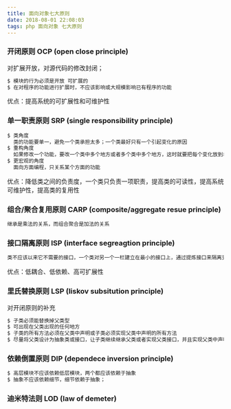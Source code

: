 ```yaml
---
title: 面向对象七大原则
date: 2018-08-01 22:08:03
tags: php 面向对象 七大原则
---
```


### 开闭原则 OCP (open close principle)
对扩展开放，对源代码的修改封闭；
``` bash
$ 模块的行为必须是开放 可扩展的
$ 在对程序的功能进行扩展时，不应该影响或大规模影响已有程序的功能
```
优点：提高系统的可扩展性和可维护性

### 单一职责原则 SRP (single responsibility principle)
``` bash
$ 类角度
  类的功能要单一，避免一个类承担太多；一个类最好只有一个引起变化的原因
$ 重构角度
  如果修改一个功能，要改一个类中多个地方或者多个类中多个地方，这时就要把每个变化放到单独的类中，避免相同职责分散到单独的子类中
$ 更宏观的角度
  面向方面编程，只关系某个方面的功能
```
优点：降低类之间的负责度，一个类只负责一项职责，提高类的可读性，提高系统可维护性，提高类的复用性

### 组合/聚合复用原则 CARP (composite/aggregate resue principle)
``` bash
继承是乘法的关系，而组合聚合是加法的关系
```

### 接口隔离原则 ISP (interface segreagtion principle)
``` bash
类不应该以来它不需要的接口，一个类对另一个一栏建立在最小的接口上，通过提炼接口来隔离变化
```

优点：低耦合、低依赖、高可扩展性

### 里氏替换原则 LSP (liskov subsitution principle)
对开闭原则的补充
``` bash
$ 子类必须能替换掉父类型
$ 可出现在父类出现的任何地方
$ 子类的所有方法必须在父类中声明或子类必须实现父类中声明的所有方法
$ 尽量将父类设计为抽象类或接口，让子类继续继承父类或者实现父类接口，并且实现父类中声明的方法，这样子类的实力就可以替换父类的实例
```

### 依赖倒置原则 DIP (dependece inversion principle)
``` bash
$ 高层模块不应该依赖低层模块，两个都应该依赖于抽象
$ 抽象不应该依赖细节，细节依赖于抽象；
```

### 迪米特法则 LOD (law of demeter)
